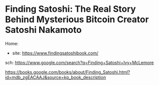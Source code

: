 # Finding Satoshi: The Real Story Behind Mysterious Bitcoin Creator Satoshi Nakamoto
Home:
- site: https://www.findingsatoshibook.com/

sch: https://www.google.com/search?q=Finding+Satoshi+Ivy+McLemore

https://books.google.com/books/about/Finding_Satoshi.html?id=mdb_zgEACAAJ&source=kp_book_description

